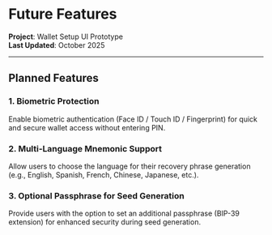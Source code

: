 # Future Features

**Project**: Wallet Setup UI Prototype  
**Last Updated**: October 2025

---

## Planned Features

### 1. Biometric Protection
Enable biometric authentication (Face ID / Touch ID / Fingerprint) for quick and secure wallet access without entering PIN.

### 2. Multi-Language Mnemonic Support
Allow users to choose the language for their recovery phrase generation (e.g., English, Spanish, French, Chinese, Japanese, etc.).

### 3. Optional Passphrase for Seed Generation
Provide users with the option to set an additional passphrase (BIP-39 extension) for enhanced security during seed generation.
